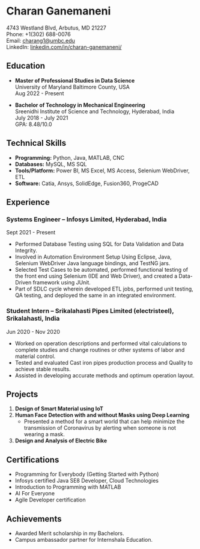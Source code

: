 # Charan Ganemaneni

4743 Westland Blvd, Arbutus, MD 21227  
Phone: +1(302) 688-0076  
Email: charang1@umbc.edu  
LinkedIn: [linkedin.com/in/charan-ganemaneni/](https://www.linkedin.com/in/charan-ganemaneni/)

## Education

- **Master of Professional Studies in Data Science**  
  University of Maryland Baltimore County, USA  
  Aug 2022 - Present

- **Bachelor of Technology in Mechanical Engineering**  
  Sreenidhi Institute of Science and Technology, Hyderabad, India  
  July 2018 - July 2021  
  GPA: 8.48/10.0

## Technical Skills

- **Programming:** Python, Java, MATLAB, CNC
- **Databases:** MySQL, MS SQL
- **Tools/Platform:** Power BI, MS Excel, MS Access, Selenium WebDriver, ETL
- **Software:** Catia, Ansys, SolidEdge, Fusion360, ProgeCAD

## Experience

### Systems Engineer – Infosys Limited, Hyderabad, India
Sept 2021 - Present

- Performed Database Testing using SQL for Data Validation and Data Integrity.
- Involved in Automation Environment Setup Using Eclipse, Java, Selenium WebDriver Java language bindings, and TestNG jars.
- Selected Test Cases to be automated, performed functional testing of the front end using Selenium (IDE and Web Driver), and created a Data-Driven framework using JUnit.
- Part of SDLC cycle wherein developed ETL jobs, performed unit testing, QA testing, and deployed the same in an integrated environment.

### Student Intern – Srikalahasti Pipes Limited (electristeel), Srikalahasti, India
Jun 2020 - Nov 2020

- Worked on operation descriptions and performed vital calculations to complete studies and change routines or other systems of labor and material control.
- Tested and evaluated Cast iron pipes production process and Quality to achieve stable results.
- Assisted in developing accurate methods and optimum operation layout.

## Projects

1. **Design of Smart Material using IoT**
2. **Human Face Detection with and without Masks using Deep Learning**
   - Presented a method for a smart world that can help minimize the transmission of Coronavirus by alerting when someone is not wearing a mask.
3. **Design and Analysis of Electric Bike**

## Certifications

- Programming for Everybody (Getting Started with Python)
- Infosys certified Java SE8 Developer, Cloud Technologies
- Introduction to Programming with MATLAB
- AI For Everyone
- Agile Developer certification

## Achievements

- Awarded Merit scholarship in my Bachelors.
- Campus ambassador partner for Internshala Education.

